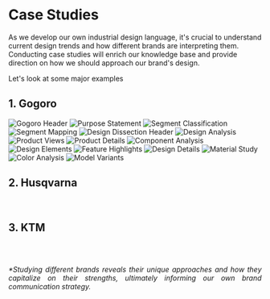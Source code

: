 <h1 style="text-align: left"><strong>Case Studies</strong>
</h1>
<p style="text-align: left">As we develop our own industrial design language, it's crucial to understand current design trends and how different brands are interpreting them. Conducting case studies will enrich our knowledge base and provide direction on how we should approach our brand's design.
</p>
<p style="text-align: left">Let's look at some major examples
</p>
<h2 style="text-align: left"><strong>1. Gogoro</strong>
</h2>
<p style="text-align: left">
<img src="/images/gogoro-header.jpeg" alt="Gogoro Header">
<img src="/images/gogoro-purpose.jpeg" alt="Purpose Statement">
<img src="/images/gogoro-segments.jpeg" alt="Segment Classification">
<img src="/images/gogoro-mapping.jpeg" alt="Segment Mapping">
<img src="/images/design-dissection-1.jpeg" alt="Design Dissection Header">
<img src="/images/design-dissection-2.jpeg" alt="Design Analysis">
<img src="/images/design-dissection-3.jpeg" alt="Product Views">
<img src="/images/design-dissection-4.jpeg" alt="Product Details">
<img src="/images/design-dissection-5.jpeg" alt="Component Analysis">
<img src="/images/design-dissection-6.jpeg" alt="Design Elements">
<img src="/images/design-dissection-7.jpeg" alt="Feature Highlights">
<img src="/images/design-dissection-8.jpeg" alt="Design Details">
<img src="/images/design-dissection-9.jpeg" alt="Material Study">
<img src="/images/design-dissection-10.jpeg" alt="Color Analysis">
<img src="/images/design-dissection-11.jpeg" alt="Model Variants">
<img src="https://raw.githubusercontent.com/tiresomefanatic/EchoProdTest/vehicle/public/images/1738235352671-Design-Case-Studies-new19.jpg" alt="">
<img src="https://raw.githubusercontent.com/tiresomefanatic/EchoProdTest/vehicle/public/images/1738235384238-Design-Case-Studies-new20.jpg" alt="">
<img src="https://raw.githubusercontent.com/tiresomefanatic/EchoProdTest/vehicle/public/images/1738235440309-Design-Case-Studies-new21.jpg" alt="">
<img src="https://raw.githubusercontent.com/tiresomefanatic/EchoProdTest/vehicle/public/images/1738235463104-Design-Case-Studies-new22.jpg" alt="">
</p>
<h2 style="text-align: left"><strong>2. Husqvarna</strong>
</h2>
<p style="text-align: left">
<img src="https://raw.githubusercontent.com/tiresomefanatic/EchoProdTest/vehicle/public/images/1738235564840-Design-Case-Studies-new23.jpg" alt="">
<img src="https://raw.githubusercontent.com/tiresomefanatic/EchoProdTest/vehicle/public/images/1738235620933-Design-Case-Studies-new24.jpg" alt="">
<img src="https://raw.githubusercontent.com/tiresomefanatic/EchoProdTest/vehicle/public/images/1738235635542-Design-Case-Studies-new25.jpg" alt="">
<img src="https://raw.githubusercontent.com/tiresomefanatic/EchoProdTest/vehicle/public/images/1738235698734-Design-Case-Studies-new27.jpg" alt="">
<img src="https://raw.githubusercontent.com/tiresomefanatic/EchoProdTest/vehicle/public/images/1738235715009-Design-Case-Studies-new28.jpg" alt="">
<img src="https://raw.githubusercontent.com/tiresomefanatic/EchoProdTest/vehicle/public/images/1738235732840-Design-Case-Studies-new29.jpg" alt="">
<img src="https://raw.githubusercontent.com/tiresomefanatic/EchoProdTest/vehicle/public/images/1738235752367-Design-Case-Studies-new30.jpg" alt="">
<img src="https://raw.githubusercontent.com/tiresomefanatic/EchoProdTest/vehicle/public/images/1738235773520-Design-Case-Studies-new31.jpg" alt="">
<img src="https://raw.githubusercontent.com/tiresomefanatic/EchoProdTest/vehicle/public/images/1738235793060-Design-Case-Studies-new32.jpg" alt="">
<img src="https://raw.githubusercontent.com/tiresomefanatic/EchoProdTest/vehicle/public/images/1738235819820-Design-Case-Studies-new33.jpg" alt="">
<img src="https://raw.githubusercontent.com/tiresomefanatic/EchoProdTest/vehicle/public/images/1738235837716-Design-Case-Studies-new34.jpg" alt="">
<img src="https://raw.githubusercontent.com/tiresomefanatic/EchoProdTest/vehicle/public/images/1738235858622-Design-Case-Studies-new35.jpg" alt="">
</p>
<p style="text-align: left">
</p>
<h2 style="text-align: left"><strong>3. KTM</strong>
</h2>
<p style="text-align: left">
<img src="https://raw.githubusercontent.com/tiresomefanatic/EchoProdTest/vehicle/public/images/1738236015754-Design-Case-Studies-new37.jpg" alt="">
</p>
<p style="text-align: justify">
<img src="https://raw.githubusercontent.com/tiresomefanatic/EchoProdTest/vehicle/public/images/1738236057261-Design-Case-Studies-new38.jpg" alt="">
<img src="https://raw.githubusercontent.com/tiresomefanatic/EchoProdTest/vehicle/public/images/1738236072583-Design-Case-Studies-new39.jpg" alt="">
<img src="https://raw.githubusercontent.com/tiresomefanatic/EchoProdTest/vehicle/public/images/1738236100897-Design-Case-Studies-new40.jpg" alt="">
<img src="https://raw.githubusercontent.com/tiresomefanatic/EchoProdTest/vehicle/public/images/1738236123934-Design-Case-Studies-new41.jpg" alt="">
<img src="https://raw.githubusercontent.com/tiresomefanatic/EchoProdTest/vehicle/public/images/1738236149276-Design-Case-Studies-new42.jpg" alt="">
<img src="https://raw.githubusercontent.com/tiresomefanatic/EchoProdTest/vehicle/public/images/1738236164152-Design-Case-Studies-new43.jpg" alt="">
<img src="https://raw.githubusercontent.com/tiresomefanatic/EchoProdTest/vehicle/public/images/1738236177557-Design-Case-Studies-new44.jpg" alt="">
<img src="https://raw.githubusercontent.com/tiresomefanatic/EchoProdTest/vehicle/public/images/1738236201144-Design-Case-Studies-new45.jpg" alt="">
<img src="https://raw.githubusercontent.com/tiresomefanatic/EchoProdTest/vehicle/public/images/1738236225283-Design-Case-Studies-new46.jpg" alt="">
<img src="https://raw.githubusercontent.com/tiresomefanatic/EchoProdTest/vehicle/public/images/1738236245682-Design-Case-Studies-new47.jpg" alt="">
<img src="https://raw.githubusercontent.com/tiresomefanatic/EchoProdTest/vehicle/public/images/1738236259314-Design-Case-Studies-new48.jpg" alt="">
<img src="https://raw.githubusercontent.com/tiresomefanatic/EchoProdTest/vehicle/public/images/1738236275414-Design-Case-Studies-new49.jpg" alt="">
</p>
<p style="text-align: justify"><em>*Studying different brands reveals their unique approaches and how they capitalize on their strengths, ultimately informing our own brand communication strategy.</em>
</p>
<p style="text-align: left">
</p>